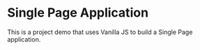 # Single Page Application
This is a project demo that uses Vanilla JS to build a Single Page application.
